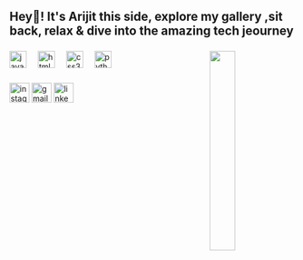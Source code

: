 <h2 align="left">Hey👋! It's Arijit this side, explore my gallery ,sit back, relax & dive into the amazing tech jeourney</h2>

###


###

<img align="right"  width="30%" src="https://media.giphy.com/media/v1.Y2lkPTc5MGI3NjExNmhnZ2dhNXV6ejFnZDFxNzh5OHB3Znd6a3NuNHE3Y2hiOWpic3d5OSZlcD12MV9naWZzX3NlYXJjaCZjdD1n/bGgsc5mWoryfgKBx1u/giphy.gif"/>

###

<div align="left">
  <img src="https://cdn.jsdelivr.net/gh/devicons/devicon/icons/javascript/javascript-original.svg" height="30" alt="javascript logo"  />
  <img width="12" />
  <img src="https://cdn.jsdelivr.net/gh/devicons/devicon/icons/html5/html5-original.svg" height="30" alt="html5 logo"  />
  <img width="12" />
  <img src="https://cdn.jsdelivr.net/gh/devicons/devicon/icons/css3/css3-original.svg" height="30" alt="css3 logo"  />
  <img width="12" />
  <img src="https://cdn.jsdelivr.net/gh/devicons/devicon/icons/python/python-original.svg" height="30" alt="python logo"  />
  <img width="12" />
  

###

<div align="left">
  <img herf="https://www.instagram.com/arijit_fuzo/" target="_blank" src="https://img.shields.io/static/v1?message=Instagram&logo=instagram&label=&color=E4405F&logoColor=white&labelColor=&style=for-the-badge" height="35" alt="instagram logo"  />
  <img herf="arijit.fouzdar@gmail.com" src="https://img.shields.io/static/v1?message=Gmail&logo=gmail&label=&color=D14836&logoColor=white&labelColor=&style=for-the-badge" height="35" alt="gmail logo"  />
  <img herf="https://www.linkedin.com/in/arijit-fouzdar-43b0a5203?utm_source=share&utm_campaign=share_via&utm_content=profile&utm_medium=android_app" src="https://img.shields.io/static/v1?message=LinkedIn&logo=linkedin&label=&color=0077B5&logoColor=white&labelColor=&style=for-the-badge" height="35" alt="linkedin logo"  />
</div>

###

<br clear="both">


###
